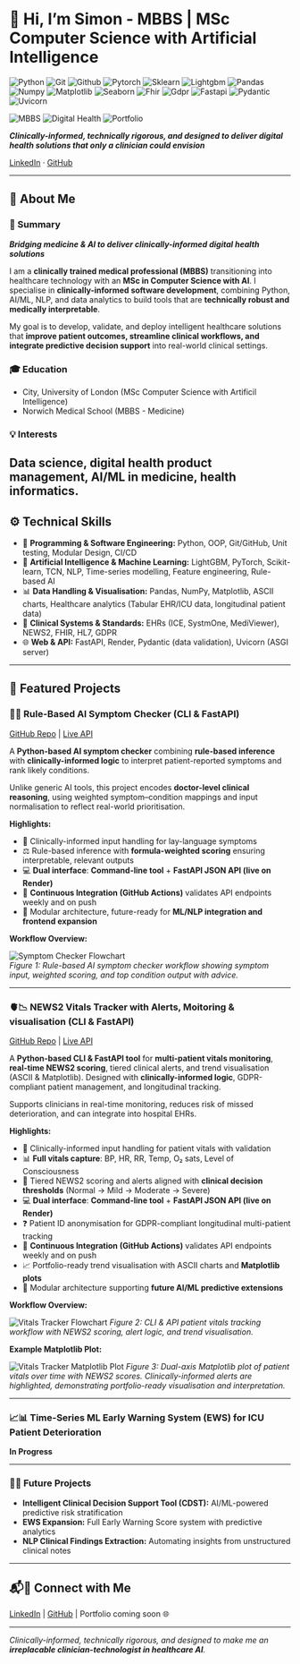 # 👋 Hi, I’m Simon - MBBS | MSc Computer Science with Artificial Intelligence

![Python](https://skillicons.dev/icons?i=python)
![Git](https://skillicons.dev/icons?i=git)
![Github](https://skillicons.dev/icons?i=github)
![Pytorch](https://skillicons.dev/icons?i=pytorch)
![Sklearn](https://skillicons.dev/icons?i=sklearn)
![Lightgbm](https://skillicons.dev/icons?i=lightgbm)
![Pandas](https://skillicons.dev/icons?i=pandas)
![Numpy](https://skillicons.dev/icons?i=numpy)
![Matplotlib](https://skillicons.dev/icons?i=matplotlib)
![Seaborn](https://skillicons.dev/icons?i=seaborn)
![Fhir](https://skillicons.dev/icons?i=fhir)
![Gdpr](https://skillicons.dev/icons?i=gdpr)
![Fastapi](https://skillicons.dev/icons?i=fastapi)
![Pydantic](https://skillicons.dev/icons?i=pydantic)
![Uvicorn](https://skillicons.dev/icons?i=uvicorn)

![MBBS](https://img.shields.io/badge/MBBS-Clinical%20Expert-yellowgreen)
![Digital Health](https://img.shields.io/badge/Digital%20Health-Data%20Driven-green)
![Portfolio](https://img.shields.io/badge/Portfolio-Clinician%20Technologist-brightgreen)

***Clinically-informed, technically rigorous, and designed to deliver digital health solutions that only a clinician could envision*** 

[LinkedIn](https://www.linkedin.com/in/simonyip22/) · [GitHub](https://github.com/SimonYip22)

---

## 👤 About Me

### 📝 Summary
***Bridging medicine & AI to deliver clinically-informed digital health solutions***

I am a **clinically trained medical professional (MBBS)** transitioning into healthcare technology with an **MSc in Computer Science with AI**. I specialise in **clinically-informed software development**, combining Python, AI/ML, NLP, and data analytics to build tools that are **technically robust and medically interpretable**.

My goal is to develop, validate, and deploy intelligent healthcare solutions that **improve patient outcomes, streamline clinical workflows, and integrate predictive decision support** into real-world clinical settings. 

### 🎓 Education
- City, University of London (MSc Computer Science with Artificil Intelligence)
- Norwich Medical School (MBBS - Medicine)

### 💡 Interests
**Data science, digital health product management, AI/ML in medicine, health informatics**.
---

## ⚙️ Technical Skills

- 💾 **Programming & Software Engineering:** Python, OOP, Git/GitHub, Unit testing, Modular Design, CI/CD  
- 🤖 **Artificial Intelligence & Machine Learning:** LightGBM, PyTorch, Scikit-learn, TCN, NLP, Time-series modelling, Feature engineering, Rule-based AI
- 📊 **Data Handling & Visualisation:** Pandas, NumPy, Matplotlib, ASCII charts, Healthcare analytics (Tabular EHR/ICU data, longitudinal patient data)
- 🏥 **Clinical Systems & Standards:** EHRs (ICE, SystmOne, MediViewer), NEWS2, FHIR, HL7, GDPR
- 🌐 **Web & API:** FastAPI, Render, Pydantic (data validation), Uvicorn (ASGI server)



---

## 🚀 Featured Projects

### 🧠🤖 Rule-Based AI Symptom Checker (CLI & FastAPI)
[GitHub Repo](https://github.com/SimonYip22/AI-Symptom-Checker) | [Live API](https://ai-symptom-checker-5rfb.onrender.com)

A **Python-based AI symptom checker** combining **rule-based inference** with **clinically-informed logic** to interpret patient-reported symptoms and rank likely conditions.  

Unlike generic AI tools, this project encodes **doctor-level clinical reasoning**, using weighted symptom–condition mappings and input normalisation to reflect real-world prioritisation.  

**Highlights:**
- 🏥 Clinically-informed input handling for lay-language symptoms  
- ⚖️ Rule-based inference with **formula-weighted scoring** ensuring interpretable, relevant outputs  
- 💻 **Dual interface**: **Command-line tool** + **FastAPI JSON API (live on Render)**  
- 🔄 **Continuous Integration (GitHub Actions)** validates API endpoints weekly and on push  
- 🧩 Modular architecture, future-ready for **ML/NLP integration and frontend expansion**  

**Workflow Overview:**  

![Symptom Checker Flowchart](symptom-checker-flowchart.png)  
*Figure 1: Rule-based AI symptom checker workflow showing symptom input, weighted scoring, and top condition output with advice.*

---

### 🫀📉 NEWS2 Vitals Tracker with Alerts, Moitoring & visualisation (CLI & FastAPI)
[GitHub Repo](https://github.com/SimonYip22/Vitals-Tracker-CLI) | [Live API](https://vitals-tracker-cli.onrender.com/docs)

A **Python-based CLI & FastAPI tool** for **multi-patient vitals monitoring**, **real-time NEWS2 scoring**, tiered clinical alerts, and trend visualisation (ASCII & Matplotlib). Designed with **clinically-informed logic**, GDPR-compliant patient management, and longitudinal tracking.  

Supports clinicians in real-time monitoring, reduces risk of missed deterioration, and can integrate into hospital EHRs.

**Highlights:**
- 🏥 Clinically-informed input handling for patient vitals with validation  
- 📊 **Full vitals capture**: BP, HR, RR, Temp, O₂ sats, Level of Consciousness  
- 🚨 Tiered NEWS2 scoring and alerts aligned with **clinical decision thresholds** (Normal → Mild → Moderate → Severe)
- 💻 **Dual interface**: **Command-line tool** + **FastAPI JSON API (live on Render)** 
- ❓ Patient ID anonymisation for GDPR-compliant longitudinal multi-patient tracking
- 🔄 **Continuous Integration (GitHub Actions)** validates API endpoints weekly and on push
- 📈 Portfolio-ready trend visualisation with ASCII charts and **Matplotlib plots**  
- 🧩 Modular architecture supporting **future AI/ML predictive extensions**  

**Workflow Overview:**  

![Vitals Tracker Flowchart](vitals-tracker-flowchart.png)
*Figure 2: CLI & API patient vitals tracking workflow with NEWS2 scoring, alert logic, and trend visualisation.*

**Example Matplotlib Plot:**  

![Vitals Tracker Matplotlib Plot](vitals-tracker-matplotlib.png)
*Figure 3: Dual-axis Matplotlib plot of patient vitals over time with NEWS2 scores. Clinically-informed alerts are highlighted, demonstrating portfolio-ready visualisation and interpretation.*

---

### 📈📊 Time-Series ML Early Warning System (EWS) for ICU Patient Deterioration

**In Progress**

---

### 🔮🚀 Future Projects
- **Intelligent Clinical Decision Support Tool (CDST):** AI/ML-powered predictive risk stratification  
- **EWS Expansion:** Full Early Warning Score system with predictive analytics  
- **NLP Clinical Findings Extraction:** Automating insights from unstructured clinical notes  

---

## 📬🤝 Connect with Me

[LinkedIn](https://www.linkedin.com/in/simonyip22/) | [GitHub](https://github.com/SimonYip22) | Portfolio coming soon 🌐

---

*Clinically-informed, technically rigorous, and designed to make me an **irreplacable clinician-technologist in healthcare AI**.*
